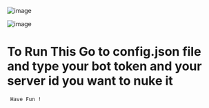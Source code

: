 ![image](https://github.com/user-attachments/assets/a0013faf-03ad-4414-992d-4fa8f36bbce0)


![image](https://github.com/user-attachments/assets/30839a96-ac09-44de-9f09-f3f113c7cd0e)



# To Run This Go to config.json file and type your bot token and your server id you want to nuke it 
     Have Fun !
